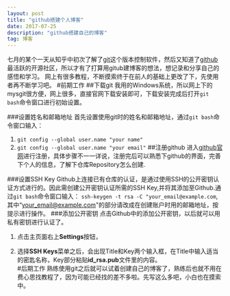 ```yaml
---
layout: post
title: "github搭建个人博客"
date: 2017-07-25 
description: "github搭建自己的博客"
tag: 博客 
---   
```

七月的某个一天从知乎中初次了解了[git](https://git-scm.com/)这个版本控制软件，然后又知道了[github](https://github.com/)最活跃的开源社区，所以才有了打算用gitub建博客的想法，想记录和分享自己的感悟和学习。
网上有很多教程，不断摸索终于在前人的基础上更改了下，先使用者再不断学习吧。
#前期工作
##下载git
我用的Windows系统，所以网上下的mysgit很方便，网上很多，直接官网下载安装即可，下载安装完成后打开`git bash`命令窗口进行初始设置。 

###设置姓名和邮箱地址
首先设置使用git时的姓名和邮箱地址，通过`git bash`命令窗口输入：

1. `git config --global user.name "your name"`
2. `git config --global user.name "your email"`
##注册github
进入[github官网](https://github.com/)进行注册，具体步骤不一一详说，注册完后可以熟悉下github的界面，完善下个人的信息，了解下仓库Repository怎么创建.

###设置SSH Key
Github上连接已有仓库的认证，是通过使用SSH的公开密钥认证方式进行的。因此需创建公开密钥认证所需的SSH Key,并将其添加至Github.通过`git bash`命令窗口输入：
`ssh-keygen -t rsa -C "your_email@example.com`,其中“your_email@example.com"的部分请改成在创建账户时用的邮箱地址，按提示进行操作。
###添加公开密钥
点击Github中的添加公开密钥，以后就可以用私有密钥进行认证了。
 


1. 点击主页面右上**Settings**按钮，


2. 选择**SSH Keys**菜单之后，会出现Title和Key两个输入框，在Title中输入适当的密匙名称，Key部分粘贴**id_rsa.pub**文件里的内容。    
#后期工作
熟练使用git之后就可以试着创建自己的博客了，熟练后也就不用在费心思找教程了，因为可能已经找的差不多啦。先写这么多吧，小白也在摸索中。

